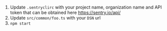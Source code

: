 1. Update `.sentryclirc` with your project name, organization name and API token that can be obtained here https://sentry.io/api/
2. Update `src/common/foo.ts` with your `DSN` url
3. `npm start`
